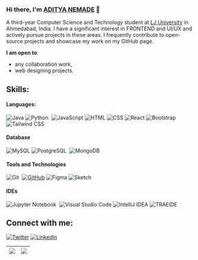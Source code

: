 ### Hi there, I'm [ADITYA NEMADE](https://github.com/beastnemade) 👋

A third-year Computer Science and Technology student at [LJ University](https://ljku.edu.in/) in Ahmedabad, India.  I have a significant interest in FRONTEND and UI/UX and actively pursue projects in these areas.  I frequently contribute to open-source projects and showcase my work on my GitHub page.

 **I am open to**:

- any collaboration work,
- web designing projects.
  

## Skills:

#### Languages:

![Java](https://img.shields.io/badge/Java-007396.svg?style=for-the-badge&logo=java&logoColor=white)
![Python](https://img.shields.io/badge/Python-3776AB?style=for-the-badge&logo=python&logoColor=white)&nbsp;
![JavaScript](https://img.shields.io/badge/JavaScript-F7DF1E.svg?style=for-the-badge&logo=javascript&logoColor=black)
![HTML](https://img.shields.io/badge/HTML-E34F26.svg?style=for-the-badge&logo=html5&logoColor=white)
![CSS](https://img.shields.io/badge/CSS-1572B6.svg?style=for-the-badge&logo=css3&logoColor=white)
![React](https://img.shields.io/badge/React-61DAFB.svg?style=for-the-badge&logo=react&logoColor=black)
![Bootstrap](https://img.shields.io/badge/Bootstrap-7952B3.svg?style=for-the-badge&logo=bootstrap&logoColor=white)
![Tailwind CSS](https://img.shields.io/badge/Tailwind%20CSS-38B2AC.svg?style=for-the-badge&logo=tailwind-css&logoColor=white)
<!-- ![Node](https://img.shields.io/badge/Tailwind%20CSS-38B2AC.svg?style=for-the-badge&logo=tailwind-css&logoColor=white)
![React](https://img.shields.io/badge/Tailwind%20CSS-38B2AC.svg?style=for-the-badge&logo=tailwind-css&logoColor=white) -->



#### Database

![MySQL](https://img.shields.io/badge/MySQL-4479A1.svg?style=for-the-badge&logo=mysql&logoColor=white)
![PostgreSQL](https://img.shields.io/badge/PostgreSQL-316192?style=for-the-badge&logo=postgresql&logoColor=white)&nbsp;
![MongoDB](https://img.shields.io/badge/MongoDB-47A248.svg?style=for-the-badge&logo=mongodb&logoColor=white)


#### Tools and Technologies

![Git](https://img.shields.io/badge/GIT-E44C30?style=for-the-badge&logo=git&logoColor=white)&nbsp;
[![GitHub](https://img.shields.io/badge/GitHub-181717.svg?style=for-the-badge&logo=github&logoColor=white)](https://www.credly.com/earner/earned/badge/279d09f0-6b04-417e-82df-310670f7043a)
![Figma](https://img.shields.io/badge/Figma-FF6C37.svg?style=for-the-badge&logo=figma&logoColor=white&labelColor=0078d7)
![Sketch](https://img.shields.io/badge/Sketch-F7B500.svg?style=for-the-badge&logo=sketch&logoColor=white)


#### IDEs

![Jupyter Notebook](https://img.shields.io/badge/jupyter-%23FA0F00.svg?style=for-the-badge&logo=jupyter&logoColor=white)&nbsp;
![Visual Studio Code](https://img.shields.io/badge/Visual%20Studio%20Code-0078d7.svg?style=for-the-badge&logo=visual-studio-code&logoColor=white)
![IntelliJ IDEA](https://img.shields.io/badge/IntelliJ%20IDEA-3C3C7E.svg?style=for-the-badge&logo=intellij-idea&logoColor=white)
![TRAEIDE](https://img.shields.io/badge/IntelliJ%20IDEA-3C3C7E.svg?style=for-the-badge&logo=intellij-idea&logoColor=white)




## Connect with me:

<p align = "center">

[![Twitter](https://img.shields.io/badge/Twitter-1DA1F2.svg?style=for-the-badge&logo=twitter&logoColor=white)](https://www.instagram.com/iadityanemade/) 
[![LinkedIn](https://img.shields.io/badge/LinkedIn-0A66C2.svg?style=for-the-badge&logo=linkedin&logoColor=white)](https://www.linkedin.com/in/nemadeaditya/)
</p>

| <a href="https://github.com/AdityaGitRepo/github-readme-stats"><img align="center" src="https://github-readme-stats.vercel.app/api?username=beastnemade&theme=dracula&show_icons=true&hide_border=false&count_private=true" /></a> | <a href="https://github.com/AditytaGitRepo/github-readme-stats"><img align="center" src="https://github-readme-stats.vercel.app/api/top-langs/?username=beastnemade&theme=dracula&show_icons=true&hide_border=false&layout=compact" /></a> |
| ------------- | ------------- |
